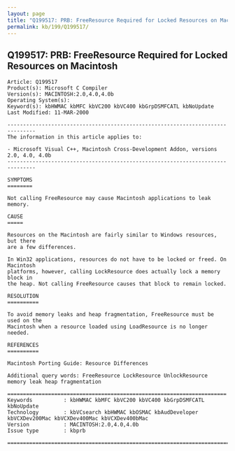 ```yaml
---
layout: page
title: "Q199517: PRB: FreeResource Required for Locked Resources on Macintosh"
permalink: kb/199/Q199517/
---
```


## Q199517: PRB: FreeResource Required for Locked Resources on Macintosh

	Article: Q199517
	Product(s): Microsoft C Compiler
	Version(s): MACINTOSH:2.0,4.0,4.0b
	Operating System(s): 
	Keyword(s): kbHWMAC kbMFC kbVC200 kbVC400 kbGrpDSMFCATL kbNoUpdate
	Last Modified: 11-MAR-2000
	
	-------------------------------------------------------------------------------
	The information in this article applies to:
	
	- Microsoft Visual C++, Macintosh Cross-Development Addon, versions 2.0, 4.0, 4.0b 
	-------------------------------------------------------------------------------
	
	SYMPTOMS
	========
	
	Not calling FreeResource may cause Macintosh applications to leak memory.
	
	CAUSE
	=====
	
	Resources on the Macintosh are fairly similar to Windows resources, but there
	are a few differences.
	
	In Win32 applications, resources do not have to be locked or freed. On Macintosh
	platforms, however, calling LockResource does actually lock a memory block in
	the heap. Not calling FreeResource causes that block to remain locked.
	
	RESOLUTION
	==========
	
	To avoid memory leaks and heap fragmentation, FreeResource must be used on the
	Macintosh when a resource loaded using LoadResource is no longer needed.
	
	REFERENCES
	==========
	
	Macintosh Porting Guide: Resource Differences
	
	Additional query words: FreeResource LockResource UnlockResource memory leak heap fragmentation
	
	======================================================================
	Keywords          : kbHWMAC kbMFC kbVC200 kbVC400 kbGrpDSMFCATL kbNoUpdate 
	Technology        : kbVCsearch kbHWMAC kbOSMAC kbAudDeveloper kbVCXDev200Mac kbVCXDev400Mac kbVCXDev400bMac
	Version           : MACINTOSH:2.0,4.0,4.0b
	Issue type        : kbprb
	
	=============================================================================
	
